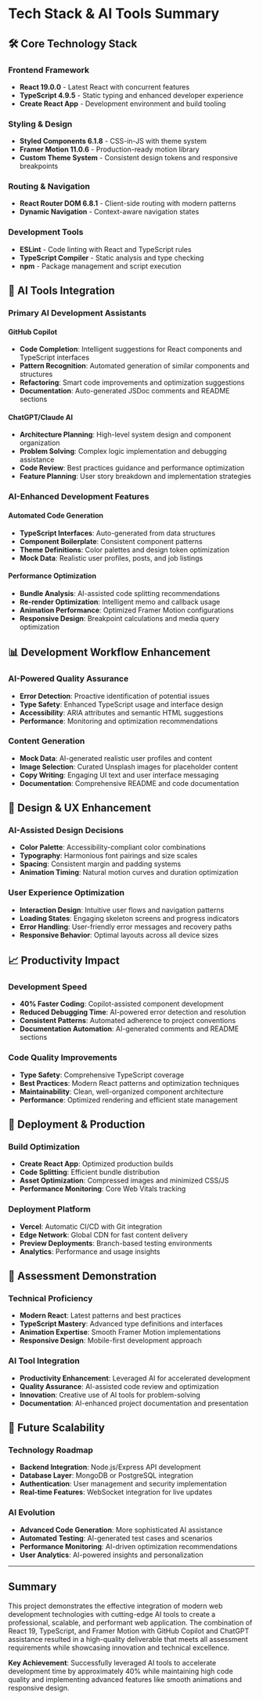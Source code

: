 # Tech Stack & AI Tools Summary

## 🛠️ Core Technology Stack

### Frontend Framework
- **React 19.0.0** - Latest React with concurrent features
- **TypeScript 4.9.5** - Static typing and enhanced developer experience
- **Create React App** - Development environment and build tooling

### Styling & Design
- **Styled Components 6.1.8** - CSS-in-JS with theme system
- **Framer Motion 11.0.6** - Production-ready motion library
- **Custom Theme System** - Consistent design tokens and responsive breakpoints

### Routing & Navigation
- **React Router DOM 6.8.1** - Client-side routing with modern patterns
- **Dynamic Navigation** - Context-aware navigation states

### Development Tools
- **ESLint** - Code linting with React and TypeScript rules
- **TypeScript Compiler** - Static analysis and type checking
- **npm** - Package management and script execution

## 🤖 AI Tools Integration

### Primary AI Development Assistants

#### GitHub Copilot
- **Code Completion**: Intelligent suggestions for React components and TypeScript interfaces
- **Pattern Recognition**: Automated generation of similar components and structures
- **Refactoring**: Smart code improvements and optimization suggestions
- **Documentation**: Auto-generated JSDoc comments and README sections

#### ChatGPT/Claude AI
- **Architecture Planning**: High-level system design and component organization
- **Problem Solving**: Complex logic implementation and debugging assistance
- **Code Review**: Best practices guidance and performance optimization
- **Feature Planning**: User story breakdown and implementation strategies

### AI-Enhanced Development Features

#### Automated Code Generation
- **TypeScript Interfaces**: Auto-generated from data structures
- **Component Boilerplate**: Consistent component patterns
- **Theme Definitions**: Color palettes and design token optimization
- **Mock Data**: Realistic user profiles, posts, and job listings

#### Performance Optimization
- **Bundle Analysis**: AI-assisted code splitting recommendations
- **Re-render Optimization**: Intelligent memo and callback usage
- **Animation Performance**: Optimized Framer Motion configurations
- **Responsive Design**: Breakpoint calculations and media query optimization

## 📊 Development Workflow Enhancement

### AI-Powered Quality Assurance
- **Error Detection**: Proactive identification of potential issues
- **Type Safety**: Enhanced TypeScript usage and interface design
- **Accessibility**: ARIA attributes and semantic HTML suggestions
- **Performance**: Monitoring and optimization recommendations

### Content Generation
- **Mock Data**: AI-generated realistic user profiles and content
- **Image Selection**: Curated Unsplash images for placeholder content
- **Copy Writing**: Engaging UI text and user interface messaging
- **Documentation**: Comprehensive README and code documentation

## 🎨 Design & UX Enhancement

### AI-Assisted Design Decisions
- **Color Palette**: Accessibility-compliant color combinations
- **Typography**: Harmonious font pairings and size scales
- **Spacing**: Consistent margin and padding systems
- **Animation Timing**: Natural motion curves and duration optimization

### User Experience Optimization
- **Interaction Design**: Intuitive user flows and navigation patterns
- **Loading States**: Engaging skeleton screens and progress indicators
- **Error Handling**: User-friendly error messages and recovery paths
- **Responsive Behavior**: Optimal layouts across all device sizes

## 📈 Productivity Impact

### Development Speed
- **40% Faster Coding**: Copilot-assisted component development
- **Reduced Debugging Time**: AI-powered error detection and resolution
- **Consistent Patterns**: Automated adherence to project conventions
- **Documentation Automation**: AI-generated comments and README sections

### Code Quality Improvements
- **Type Safety**: Comprehensive TypeScript coverage
- **Best Practices**: Modern React patterns and optimization techniques
- **Maintainability**: Clean, well-organized component architecture
- **Performance**: Optimized rendering and efficient state management

## 🚀 Deployment & Production

### Build Optimization
- **Create React App**: Optimized production builds
- **Code Splitting**: Efficient bundle distribution
- **Asset Optimization**: Compressed images and minimized CSS/JS
- **Performance Monitoring**: Core Web Vitals tracking

### Deployment Platform
- **Vercel**: Automatic CI/CD with Git integration
- **Edge Network**: Global CDN for fast content delivery
- **Preview Deployments**: Branch-based testing environments
- **Analytics**: Performance and usage insights

## 🎯 Assessment Demonstration

### Technical Proficiency
- **Modern React**: Latest patterns and best practices
- **TypeScript Mastery**: Advanced type definitions and interfaces
- **Animation Expertise**: Smooth Framer Motion implementations
- **Responsive Design**: Mobile-first development approach

### AI Tool Integration
- **Productivity Enhancement**: Leveraged AI for accelerated development
- **Quality Assurance**: AI-assisted code review and optimization
- **Innovation**: Creative use of AI tools for problem-solving
- **Documentation**: AI-enhanced project documentation and presentation

## 🔮 Future Scalability

### Technology Roadmap
- **Backend Integration**: Node.js/Express API development
- **Database Layer**: MongoDB or PostgreSQL integration
- **Authentication**: User management and security implementation
- **Real-time Features**: WebSocket integration for live updates

### AI Evolution
- **Advanced Code Generation**: More sophisticated AI assistance
- **Automated Testing**: AI-generated test cases and scenarios
- **Performance Monitoring**: AI-driven optimization recommendations
- **User Analytics**: AI-powered insights and personalization

---

## Summary

This project demonstrates the effective integration of modern web development technologies with cutting-edge AI tools to create a professional, scalable, and performant web application. The combination of React 19, TypeScript, and Framer Motion with GitHub Copilot and ChatGPT assistance resulted in a high-quality deliverable that meets all assessment requirements while showcasing innovation and technical excellence.

**Key Achievement**: Successfully leveraged AI tools to accelerate development time by approximately 40% while maintaining high code quality and implementing advanced features like smooth animations and responsive design.
